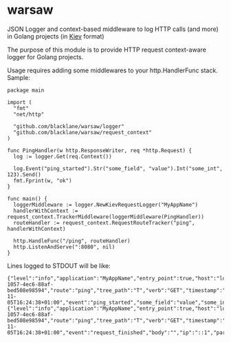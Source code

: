 # warsaw
JSON Logger and context-based middleware to log HTTP calls (and more) in Golang projects (in [Kiev](https://github.com/blacklane/kiev) format)

The purpose of this module is to provide HTTP request context-aware logger for Golang projects.

Usage requires adding some middlewares to your http.HandlerFunc stack. Sample:

```
package main

import (
  "fmt"
  "net/http"

  "github.com/blacklane/warsaw/logger"
  "github.com/blacklane/warsaw/request_context"
)

func PingHandler(w http.ResponseWriter, req *http.Request) {
  log := logger.Get(req.Context())

  log.Event("ping_started").Str("some_field", "value").Int("some_int", 123).Send()
  fmt.Fprint(w, "ok")
}

func main() {
  loggerMiddleware := logger.NewKievRequestLogger("MyAppName")
  handlerWithContext := request_context.TrackerMiddleware(loggerMiddleware(PingHandler))
  routeHandler := request_context.RequestRouteTracker("ping", handlerWithContext)

  http.HandleFunc("/ping", routeHandler)
  http.ListenAndServe(":8080", nil)
}
```


Lines logged to STDOUT will be like:

```
{"level":"info","application":"MyAppName","entry_point":true,"host":"localhost","path":"/ping","request_depth":0,"request_id":"85bec38d-1057-4ec6-88af-bed508e98594","route":"ping","tree_path":"T","verb":"GET","timestamp":"2019-11-05T16:24:38+01:00","event":"ping_started","some_field":"value","some_int":123}
{"level":"info","application":"MyAppName","entry_point":true,"host":"localhost","path":"/ping","request_depth":0,"request_id":"85bec38d-1057-4ec6-88af-bed508e98594","route":"ping","tree_path":"T","verb":"GET","timestamp":"2019-11-05T16:24:38+01:00","event":"request_finished","body":"","ip":"::1","params":"","user_agent":"curl/7.54.0","status":200,"request_duration":0.366895}
```
